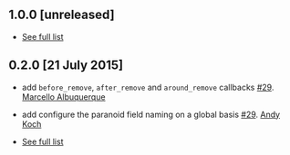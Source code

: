 ## 1.0.0 [unreleased]

* [See full list](https://github.com/simi/mongoid_paranoia/compare/v0.2.0...master)

## 0.2.0 [21 July 2015]

* add `before_remove`, `after_remove` and `around_remove` callbacks [#29](https://github.com/simi/mongoid_paranoia/pull/29). [Marcello Albuquerque](https://github.com/marcelloma)
* add configure the paranoid field naming on a global basis [#29](https://github.com/simi/mongoid_paranoia/pull/34). [Andy Koch](https://github.com/ak47)

* [See full list](https://github.com/simi/mongoid_paranoia/compare/v0.2.0...v0.1.2)


